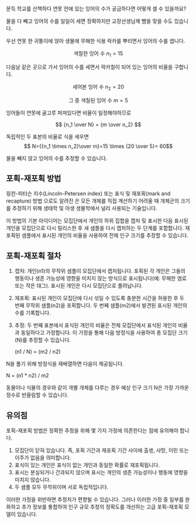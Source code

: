 

문득 학교를 산책하다 연못 안에 있는 잉어의 수가 궁금하다면 어떻게 셀 수 있을까요?

물을 다 빼고 잉어의 수를 일일이 세면 정확하지만 교장선생님께 뺨을 맞을 수도 있습니다.

우선 연못 한 귀퉁이에 앉아 생물에 무해한 식용 락카를 뿌리면서 잉어의 수를 셉니다.

$$\text{색칠한 잉어 수 }  n_1 = 15 $$

다음날 같은 곳으로 가서 잉어의 수를 세면서 락카칠이 되어 있는 잉어의 비율을 구합니다.

$$\text {세어본 잉어 수 } n_2 = 20 $$

$$\text {그 중 색칠된 잉어 수 } m = 5 $$

잉어들이 연못에 골고루 퍼져있다면 비율이 일정해야하므로

$$ {n_1 \over N} = {m \over n_2} $$

독립적인 두 표본의 비율로 식을 세우면 
$$ N={{n_1 \times n_2}\over m}=15 \times {20 \over 5}= 60$$

물을 빼지 않고 잉어의 수를 추정할 수 있습니다.


## 포획-재포획 방법 

링컨-피터슨 지수(Lincoln-Petersen index) 또는 표식 및 재포획(mark and recapture) 방법
으로도 알려진 은 모든 개체를 직접 계산하기 어려울 때 개체군의 크기를 추정하기 위해 생태학 및 야생 생물학에서 널리 사용되는 기술입니다.

이 방법의 기본 아이디어는 모집단에서 개인의 하위 집합을 캡처 및 표시한 다음 표시된 개인을 모집단으로 다시 릴리스한 후 새 샘플을 다시 캡처하는 두 단계를 포함합니다. 재포획된 샘플에서 표시된 개인의 비율을 사용하여 전체 인구 크기를 추정할 수 있습니다.


## 포획-재포획 절차

1. 캡처: 개인(n1)의 무작위 샘플이 모집단에서 캡처됩니다. 포획된 각 개인은 그들의 행동이나 생존 가능성에 영향을 미치지 않는 방식으로 표시됩니다(예: 무해한 염료 또는 작은 태그). 표시된 개인은 다시 모집단으로 풀려납니다.
2. 재포획: 표시된 개인이 모집단에 다시 섞일 수 있도록 충분한 시간을 허용한 후 두 번째 무작위 샘플(n2)을 포획합니다. 두 번째 샘플(m2)에서 발견된 표시된 개인의 수를 기록합니다.
3. 추정: 두 번째 표본에서 표식된 개인의 비율은 전체 모집단에서 표식된 개인의 비율과 동일하다고 가정합니다. 이 가정을 통해 다음 방정식을 사용하여 총 모집단 크기(N)를 추정할 수 있습니다.
    
    (n1 / N) = (m2 / n2)
    

N을 풀기 위해 방정식을 재배열하면 다음이 제공됩니다.

N = (n1 * n2) / m2

동물이나 식물의 경우와 같이 개별 개체를 다루는 경우 예상 인구 크기 N은 가장 가까운 정수로 반올림할 수 있습니다.

## 유의점

포획-재포획 방법은 정확한 추정을 위해 몇 가지 가정에 의존한다는 점에 유의해야 합니다.

1. 모집단이 닫혀 있습니다. 즉, 포획 기간과 재포획 기간 사이에 출생, 사망, 이민 또는 이주가 없음을 의미합니다.
2. 표식이 있는 개인은 표식이 없는 개인과 동일한 확률로 재포획됩니다.
3. 표시는 분실되거나 간과되지 않으며 표시는 개인의 생존 가능성이나 행동에 영향을 미치지 않습니다.
4. 두 샘플 모두 무작위이며 서로 독립적입니다.

이러한 가정을 위반하면 추정치가 편향될 수 있습니다. 그러나 이러한 가정 중 일부를 완화하고 추가 정보를 통합하여 인구 규모 추정의 정확도를 개선하는 고급 포획-재포획 모델이 있습니다.

